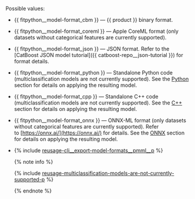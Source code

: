 
Possible values:
- {{ fitpython__model-format_cbm }} — {{ product }} binary format.
- {{ fitpython__model-format_coreml }} — Apple CoreML format (only datasets without categorical features are currently supported).
- {{ fitpython__model-format_json }} — JSON format. Refer to the [CatBoost JSON model tutorial]({{ catboost-repo__json-tutorial }}) for format details.
- {{ fitpython__model-format_python }} — Standalone Python code (multiclassification models are not currently supported). See the [Python](../../../concepts/python-reference_apply_catboost_model.md) section for details on applying the resulting model.
- {{ fitpython__model-format_cpp }} — Standalone C++ code (multiclassification models are not currently supported). See the [C++](../../../concepts/c-plus-plus-api_applycatboostmodel.md) section for details on applying the resulting model.
- {{ fitpython__model-format_onnx }} — ONNX-ML format (only datasets without categorical features are currently supported). Refer to [https://onnx.ai/](https://onnx.ai/) for details. See the [ONNX](../../../concepts/apply-onnx-ml.md) section for details on applying the resulting model.
- {% include [reusage-cli__export-model-formats__pmml__p](cli__export-model-formats__pmml__p.md) %}
    
    {% note info %}
    
    {% include [reusage-multiclassification-models-are-not-currently-supported-p](multiclassification-models-are-not-currently-supported-p.md) %}
    
    {% endnote %}

